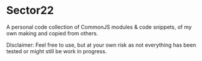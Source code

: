 Sector22
========

A personal code collection of CommonJS modules & code snippets, of my own making and copied from others.

Disclaimer: Feel free to use, but at your own risk as not everything has been tested or might still be work in progress.
